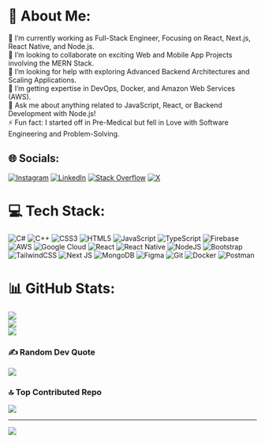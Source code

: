 # 💫 About Me:
🔭 I’m currently working as Full-Stack Engineer, Focusing on React, Next.js, React Native, and Node.js.<br>👯 I’m looking to collaborate on exciting Web and Mobile App Projects involving the MERN Stack.<br>🤝 I’m looking for help with exploring Advanced Backend Architectures and Scaling Applications.<br>🌱 I’m getting expertise in DevOps, Docker, and Amazon Web Services (AWS).<br>💬 Ask me about anything related to JavaScript, React, or Backend Development with Node.js!<br>⚡ Fun fact: I started off in Pre-Medical but fell in Love with Software Engineering and Problem-Solving.


## 🌐 Socials:
[![Instagram](https://img.shields.io/badge/Instagram-%23E4405F.svg?logo=Instagram&logoColor=white)](https://instagram.com/uummaaarr) [![LinkedIn](https://img.shields.io/badge/LinkedIn-%230077B5.svg?logo=linkedin&logoColor=white)](https://linkedin.com/in/muhammad-umar-se) [![Stack Overflow](https://img.shields.io/badge/-Stackoverflow-FE7A16?logo=stack-overflow&logoColor=white)](https://stackoverflow.com/users/20174544) [![X](https://img.shields.io/badge/X-black.svg?logo=X&logoColor=white)](https://x.com/UmarTechTalks) 

# 💻 Tech Stack:
![C#](https://img.shields.io/badge/c%23-%23239120.svg?style=for-the-badge&logo=csharp&logoColor=white) ![C++](https://img.shields.io/badge/c++-%2300599C.svg?style=for-the-badge&logo=c%2B%2B&logoColor=white) ![CSS3](https://img.shields.io/badge/css3-%231572B6.svg?style=for-the-badge&logo=css3&logoColor=white) ![HTML5](https://img.shields.io/badge/html5-%23E34F26.svg?style=for-the-badge&logo=html5&logoColor=white) ![JavaScript](https://img.shields.io/badge/javascript-%23323330.svg?style=for-the-badge&logo=javascript&logoColor=%23F7DF1E) ![TypeScript](https://img.shields.io/badge/typescript-%23007ACC.svg?style=for-the-badge&logo=typescript&logoColor=white) ![Firebase](https://img.shields.io/badge/firebase-%23039BE5.svg?style=for-the-badge&logo=firebase) ![AWS](https://img.shields.io/badge/AWS-%23FF9900.svg?style=for-the-badge&logo=amazon-aws&logoColor=white) ![Google Cloud](https://img.shields.io/badge/GoogleCloud-%234285F4.svg?style=for-the-badge&logo=google-cloud&logoColor=white) ![React](https://img.shields.io/badge/react-%2320232a.svg?style=for-the-badge&logo=react&logoColor=%2361DAFB) ![React Native](https://img.shields.io/badge/react_native-%2320232a.svg?style=for-the-badge&logo=react&logoColor=%2361DAFB) ![NodeJS](https://img.shields.io/badge/node.js-6DA55F?style=for-the-badge&logo=node.js&logoColor=white) ![Bootstrap](https://img.shields.io/badge/bootstrap-%238511FA.svg?style=for-the-badge&logo=bootstrap&logoColor=white) ![TailwindCSS](https://img.shields.io/badge/tailwindcss-%2338B2AC.svg?style=for-the-badge&logo=tailwind-css&logoColor=white) ![Next JS](https://img.shields.io/badge/Next-black?style=for-the-badge&logo=next.js&logoColor=white) ![MongoDB](https://img.shields.io/badge/MongoDB-%234ea94b.svg?style=for-the-badge&logo=mongodb&logoColor=white) ![Figma](https://img.shields.io/badge/figma-%23F24E1E.svg?style=for-the-badge&logo=figma&logoColor=white) ![Git](https://img.shields.io/badge/git-%23F05033.svg?style=for-the-badge&logo=git&logoColor=white) ![Docker](https://img.shields.io/badge/docker-%230db7ed.svg?style=for-the-badge&logo=docker&logoColor=white) ![Postman](https://img.shields.io/badge/Postman-FF6C37?style=for-the-badge&logo=postman&logoColor=white)
# 📊 GitHub Stats:
![](https://github-readme-stats.vercel.app/api?username=UmarSE2&theme=default&hide_border=false&include_all_commits=true&count_private=true)<br/>
![](https://github-readme-streak-stats.herokuapp.com/?user=UmarSE2&theme=default&hide_border=false)<br/>
![](https://github-readme-stats.vercel.app/api/top-langs/?username=UmarSE2&theme=default&hide_border=false&include_all_commits=true&count_private=true&layout=compact)

### ✍️ Random Dev Quote
![](https://quotes-github-readme.vercel.app/api?type=horizontal&theme=light)

### 🔝 Top Contributed Repo
![](https://github-contributor-stats.vercel.app/api?username=UmarSE2&limit=5&theme=default&combine_all_yearly_contributions=true)

---
[![](https://visitcount.itsvg.in/api?id=UmarSE2&icon=0&color=0)](https://visitcount.itsvg.in)

<!-- Proudly created with GPRM ( https://gprm.itsvg.in ) -->
